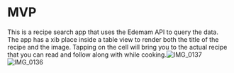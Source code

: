 # MVP

This is a recipe search app that uses the Edemam API to query the data. The app has a xib place inside a table view to render both the title of the recipe and the image. Tapping on the cell will bring you to the actual recipe that you can read and follow along with while cooking.![IMG_0137](https://user-images.githubusercontent.com/62270910/125014286-42410780-e022-11eb-9cae-0a6dbcceadc8.PNG)
![IMG_0136](https://user-images.githubusercontent.com/62270910/125014289-44a36180-e022-11eb-889c-f8f71c5a6aa1.PNG)

